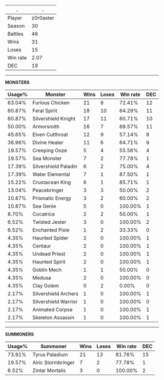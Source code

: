 .|.
|-|-
Player|z0r0aster
Season|30
Battles|46
Wins|31
Loses|15
Win rate|2.07
DEC|19

---
**MONSTERS**

Usage%|Monster|Wins|Loses|Win rate|DEC|
-|-|-|-|-|-|
63.04%|Furious Chicken|21|8|72.41%|12|
60.87%|Feral Spirit|18|10|64.29%|11|
60.87%|Silvershield Knight|17|11|60.71%|10|
50.00%|Armorsmith|16|7|69.57%|11|
45.65%|Elven Cutthroat|12|9|57.14%|8|
36.96%|Divine Healer|11|6|64.71%|9|
19.57%|Creeping Ooze|5|4|55.56%|4|
19.57%|Sea Monster|7|2|77.78%|1|
17.39%|Silvershield Paladin|6|2|75.00%|4|
17.39%|Water Elemental|7|1|87.50%|1|
15.22%|Crustacean King|6|1|85.71%|1|
13.04%|Peacebringer|3|3|50.00%|2|
10.87%|Prismatic Energy|3|2|60.00%|2|
10.87%|Sea Genie|5|0|100.00%|1|
8.70%|Cocatrice|2|2|50.00%|1|
6.52%|Twisted Jester|3|0|100.00%|2|
6.52%|Enchanted Pixie|1|2|33.33%|0|
4.35%|Haunted Spider|2|0|100.00%|1|
4.35%|Centaur|2|0|100.00%|1|
4.35%|Undead Priest|2|0|100.00%|1|
4.35%|Haunted Spirit|2|0|100.00%|1|
4.35%|Goblin Mech|1|1|50.00%|0|
4.35%|Medusa|2|0|100.00%|0|
4.35%|Clay Golem|0|2|0.00%|0|
2.17%|Silvershield Archers|1|0|100.00%|1|
2.17%|Silvershield Warrior|1|0|100.00%|0|
2.17%|Animated Corpse|1|0|100.00%|1|
2.17%|Skeleton Assassin|1|0|100.00%|1|

---
**SUMMONERS**

Usage%|Summoner|Wins|Loses|Win rate|DEC|
-|-|-|-|-|-|
73.91%|Tyrus Paladium|21|13|61.76%|15|
19.57%|Alric Stormbringer|7|2|77.78%|1|
6.52%|Zintar Mortalis|3|0|100.00%|2|
